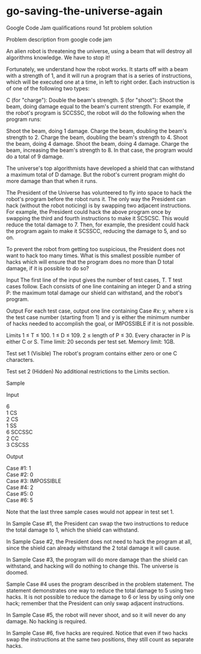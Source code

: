 # go-saving-the-universe-again
Google Code Jam qualifications round 1st problem solution

Problem description from google code jam

An alien robot is threatening the universe, using a beam that will destroy all algorithms knowledge. We have to stop it!

Fortunately, we understand how the robot works. It starts off with a beam with a strength of 1, and it will run a program that is a series of instructions, which will be executed one at a time, in left to right order. Each instruction is of one of the following two types:

C (for "charge"): Double the beam's strength.
S (for "shoot"): Shoot the beam, doing damage equal to the beam's current strength.
For example, if the robot's program is SCCSSC, the robot will do the following when the program runs:

Shoot the beam, doing 1 damage.
Charge the beam, doubling the beam's strength to 2.
Charge the beam, doubling the beam's strength to 4.
Shoot the beam, doing 4 damage.
Shoot the beam, doing 4 damage.
Charge the beam, increasing the beam's strength to 8.
In that case, the program would do a total of 9 damage.

The universe's top algorithmists have developed a shield that can withstand a maximum total of D damage. But the robot's current program might do more damage than that when it runs.

The President of the Universe has volunteered to fly into space to hack the robot's program before the robot runs it. The only way the President can hack (without the robot noticing) is by swapping two adjacent instructions. For example, the President could hack the above program once by swapping the third and fourth instructions to make it SCSCSC. This would reduce the total damage to 7. Then, for example, the president could hack the program again to make it SCSSCC, reducing the damage to 5, and so on.

To prevent the robot from getting too suspicious, the President does not want to hack too many times. What is this smallest possible number of hacks which will ensure that the program does no more than D total damage, if it is possible to do so?

Input
The first line of the input gives the number of test cases, T. T test cases follow. Each consists of one line containing an integer D and a string P: the maximum total damage our shield can withstand, and the robot's program.

Output
For each test case, output one line containing Case #x: y, where x is the test case number (starting from 1) and y is either the minimum number of hacks needed to accomplish the goal, or IMPOSSIBLE if it is not possible.

Limits
1 ≤ T ≤ 100.
1 ≤ D ≤ 109.
2 ≤ length of P ≤ 30.
Every character in P is either C or S.
Time limit: 20 seconds per test set.
Memory limit: 1GB.

Test set 1 (Visible)
The robot's program contains either zero or one C characters.

Test set 2 (Hidden)
No additional restrictions to the Limits section.

Sample

Input  
 	
6  
1 CS  
2 CS  
1 SS  
6 SCCSSC  
2 CC  
3 CSCSS  

Output   

Case #1: 1  
Case #2: 0  
Case #3: IMPOSSIBLE  
Case #4: 2  
Case #5: 0  
Case #6: 5  

Note that the last three sample cases would not appear in test set 1.

In Sample Case #1, the President can swap the two instructions to reduce the total damage to 1, which the shield can withstand.

In Sample Case #2, the President does not need to hack the program at all, since the shield can already withstand the 2 total damage it will cause.

In Sample Case #3, the program will do more damage than the shield can withstand, and hacking will do nothing to change this. The universe is doomed.

Sample Case #4 uses the program described in the problem statement. The statement demonstrates one way to reduce the total damage to 5 using two hacks. It is not possible to reduce the damage to 6 or less by using only one hack; remember that the President can only swap adjacent instructions.

In Sample Case #5, the robot will never shoot, and so it will never do any damage. No hacking is required.

In Sample Case #6, five hacks are required. Notice that even if two hacks swap the instructions at the same two positions, they still count as separate hacks.
